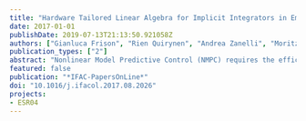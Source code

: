 ```yaml
---
title: "Hardware Tailored Linear Algebra for Implicit Integrators in Embedded NMPC"
date: 2017-01-01
publishDate: 2019-07-13T21:13:50.921058Z
authors: ["Gianluca Frison", "Rien Quirynen", "Andrea Zanelli", "Moritz Diehl", "John Bagterp Jørgensen"]
publication_types: ["2"]
abstract: "Nonlinear Model Predictive Control (NMPC) requires the efficient treatment of the dynamic model in the form of a system of continuous-time differential equations. Newton-type optimization relies on a numerical simulation method in addition to the propagation of first or higher order derivatives. In the case of stiff or implicitly defined dynamics, implicit integration schemes are typically preferred. This paper proposes a tailored implementation of the necessary linear algebra routines (LU factorization and triangular solutions), in order to allow for a considerable computational speedup of such integrators. In particular, the open-source BLASFEO framework is presented as a library of efficient linear algebra routines for small to medium-scale embedded optimization applications. Its performance is illustrated on the nonlinear optimal control example of a chain of masses. The proposed library allows for considerable speedups and it is found to be overall competitive with both a code-generated solver and a high-performance BLAS implementation."
featured: false
publication: "*IFAC-PapersOnLine*"
doi: "10.1016/j.ifacol.2017.08.2026"
projects:
- ESR04
---
```


